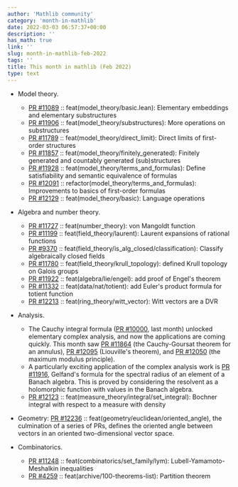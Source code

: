 ```yaml
---
author: 'Mathlib community'
category: 'month-in-mathlib'
date: 2022-03-03 06:57:37+00:00
description: ''
has_math: true
link: ''
slug: month-in-mathlib-feb-2022
tags: ''
title: This month in mathlib (Feb 2022)
type: text
---
```


* Model theory.
	- [PR #11089](https://github.com/leanprover-community/mathlib/pull/11089) :: feat(model_theory/basic.lean): Elementary embeddings and elementary substructures
	- [PR #11906](https://github.com/leanprover-community/mathlib/pull/11906) :: feat(model_theory/substructures): More operations on substructures
	- [PR #11789](https://github.com/leanprover-community/mathlib/pull/11789) :: feat(model_theory/direct_limit): Direct limits of first-order structures
	- [PR #11857](https://github.com/leanprover-community/mathlib/pull/11857) :: feat(model_theory/finitely_generated): Finitely generated and countably generated (sub)structures
	- [PR #11928](https://github.com/leanprover-community/mathlib/pull/11928) :: feat(model_theory/terms_and_formulas): Define satisfiability and semantic equivalence of formulas
	- [PR #12091](https://github.com/leanprover-community/mathlib/pull/12091) :: refactor(model_theory/terms_and_formulas): Improvements to basics of first-order formulas
	- [PR #12129](https://github.com/leanprover-community/mathlib/pull/12129) :: feat(model_theory/basic): Language operations

* Algebra and number theory.
	- [PR #11727](https://github.com/leanprover-community/mathlib/pull/11727) :: feat(number_theory): von Mangoldt function
	- [PR #11199](https://github.com/leanprover-community/mathlib/pull/11199) :: feat(field_theory/laurent): Laurent expansions of rational functions
	- [PR #9370](https://github.com/leanprover-community/mathlib/pull/9370) :: feat(field_theory/is_alg_closed/classification): Classify algebraically closed fields
	- [PR #11780](https://github.com/leanprover-community/mathlib/pull/11780) :: feat(field_theory/krull_topology): defined Krull topology on Galois groups
	- [PR #11922](https://github.com/leanprover-community/mathlib/pull/11922) :: feat(algebra/lie/engel): add proof of Engel's theorem
	- [PR #11332](https://github.com/leanprover-community/mathlib/pull/11332) :: feat(data/nat/totient): add Euler's product formula for totient function
	- [PR #12213](https://github.com/leanprover-community/mathlib/pull/12213) :: feat(ring_theory/witt_vector): Witt vectors are a DVR

* Analysis.
	- The Cauchy integral formula ([PR #10000](https://github.com/leanprover-community/mathlib/pull/10000), last month) unlocked elementary complex analysis, and now the applications are coming quickly.  This month saw [PR #11864](https://github.com/leanprover-community/mathlib/pull/11864) (the Cauchy-Goursat theorem for an annulus), [PR #12095](https://github.com/leanprover-community/mathlib/pull/12095) (Liouville's theorem), and [PR #12050](https://github.com/leanprover-community/mathlib/pull/12050) (the maximum modulus principle).
	- A particularly exciting application of the complex analysis work is [PR #11916](https://github.com/leanprover-community/mathlib/pull/11916), Gelfand's formula for the spectral radius of an element of a Banach algebra.  This is proved by considering the resolvent as a holomorphic function with values in the Banach algebra.
	- [PR #12123](https://github.com/leanprover-community/mathlib/pull/12123) :: feat(measure_theory/integral/set_integral): Bochner integral with respect to a measure with density

* Geometry: [PR #12236](https://github.com/leanprover-community/mathlib/pull/12236) :: feat(geometry/euclidean/oriented_angle), the culmination of a series of PRs, defines the oriented angle between vectors in an oriented two-dimensional vector space.


* Combinatorics.
	- [PR #11248](https://github.com/leanprover-community/mathlib/pull/11248) :: feat(combinatorics/set_family/lym): Lubell-Yamamoto-Meshalkin inequalities
	- [PR #4259](https://github.com/leanprover-community/mathlib/pull/4259) :: feat(archive/100-theorems-list): Partition theorem




